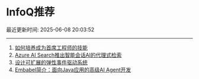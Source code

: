 # InfoQ推荐

最近更新时间: 2025-06-08 20:03:52

--- 
1. [如何培养成为首席工程师的技能](https://www.infoq.cn/article/3DmjhPcG2KgAowupxIh9) 
2. [Azure AI Search推出智能会话AI的代理式检索](https://www.infoq.cn/article/gede83jNiZ7Qi59GkD0G) 
3. [设计可扩展的弹性事件驱动系统](https://www.infoq.cn/article/fbKugCt382Noyah2KLcr) 
4. [Embabel简介：面向Java应用的高级AI Agent开发](https://www.infoq.cn/article/Cc0fP5AEAJMpe7G5jxcu) 
